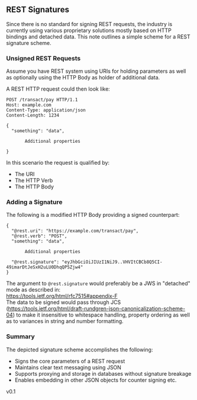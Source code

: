 ## REST Signatures

Since there is no standard for signing REST requests, the industry is currently using
various proprietary solutions mostly based on HTTP bindings and detached data.
This note outlines a simple scheme for a REST signature scheme.

### Unsigned REST Requests

Assume you have REST system using URIs for holding parameters as well as optionally using the HTTP Body as holder of additional data.

A REST HTTP request could then look like:

```code
POST /transact/pay HTTP/1.1
Host: example.com
Content-Type: application/json
Content-Length: 1234

{
  "something": "data",

       Additional properties

}
```

In this scenario the request is qualified by:
-	The URI
-	The HTTP Verb
-	The HTTP Body

### Adding a Signature
The following is a modified HTTP Body providing a signed counterpart:

```code
{
  "@rest.uri": "https://example.com/transact/pay",
  "@rest.verb": "POST",
  "something": "data",

       Additional properties

  "@rest.signature": "eyJhbGciOiJIUzI1NiJ9..VHVItCBCb8Q5CI-49imarDtJeSxH2uLU0DhqQP5Zjw4"
}
```
The argument to `@rest.signature` would preferably be a JWS in "detached" mode as described in:<br>
https://tools.ietf.org/html/rfc7515#appendix-F<br>
The data to be signed would pass through JCS
(https://tools.ietf.org/html/draft-rundgren-json-canonicalization-scheme-04)
to make it insensitive
to whitespace handling, property ordering as well as to variances in string and
number formatting.


### Summary
The depicted signature scheme accomplishes the following:
- Signs the core parameters of a REST request
- Maintains clear text messaging using JSON
- Supports proxying and storage in databases without signature breakage
- Enables embedding in other JSON objects for counter signing etc.

v0.1
